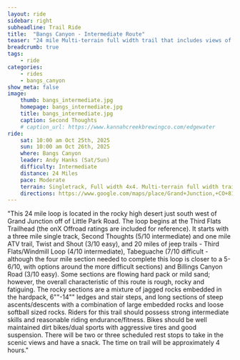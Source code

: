 ```yaml
---
layout: ride
sidebar: right
subheadline: Trail Ride
title:  "Bangs Canyon - Intermediate Route"
teaser: "24 mile Multi-terrain full width trail that includes views of the town from high up, side stop at the Gunnison River, and fun low consequence obstacles."
breadcrumb: true
tags:
    - ride
categories:
    - rides
    - bangs_canyon
show_meta: false    
image:
    thumb: bangs_intermediate.jpg
    homepage: bangs_intermediate.jpg
    title: bangs_intermediate.jpg
    caption: Second Thoughts
    # caption_url: https://www.kannahcreekbrewingco.com/edgewater
ride:
    sat: 10:00 am Oct 25th, 2025
    sun: 10:00 am Oct 26th, 2025
    where: Bangs Canyon
    leader: Andy Hanks (Sat/Sun)
    difficulty: Intermediate
    distance: 24 Miles
    pace: Moderate
    terrain: Singletrack, Full width 4x4. Multi-terrain full width trail that includes slickrock ledges, sand, loose rocks, and dirt.
    directions: https://www.google.com/maps/place/Grand+Junction,+CO+81507/@39.0017731,-108.6100597,497m/data=!3m1!1e3!4m6!3m5!1s0x87471b286b5cb6cf:0xf493613f1b2c1132!8m2!3d39.0019683!4d-108.6069427!16s%2Fg%2F11g61wt38p?entry=tts&g_ep=EgoyMDI1MDYyMy4yIPu8ASoASAFQAw%3D%3D&skid=5be8cd88-c110-4a83-a6a2-c95de763cbbb
---
```

"This 24 mile loop is located in the rocky high desert just south west of Grand Junction off of Little Park Road. The loop begins at the Third Flats Trailhead (the onX Offroad ratings are included for reference). It starts with a three mile single track, Second Thoughts (5/10 intermediate) and one mile ATV trail, Twist and Shout (3/10 easy), and 20 miles of jeep trails - Third Flats/Windmill Loop (4/10 intermediate), Tabeguache (7/10 difficult - although the four mile section needed to complete this loop is closer to a 5-6/10, with options around the more difficult sections) and Billings Canyon Road (3/10 easy).
Some sections are flowing hard pack or mild sand; however, the overall characteristic of this route is rough, rocky and fatiguing. The rocky sections are a mixture of jagged rocks embedded in the hardpack, 6""-14"" ledges and stair steps, and long sections of steep ascents/descents with a combination of large embedded rocks and loose softball sized rocks.
Riders for this trail should possess strong intermediate skills and reasonable riding endurance/fitness. Bikes should be well maintained dirt bikes/dual sports with aggressive tires and good suspension.
There will be two or three scheduled rest stops to take in the scenic views and have a snack. The time on trail will be approximately 4 hours."